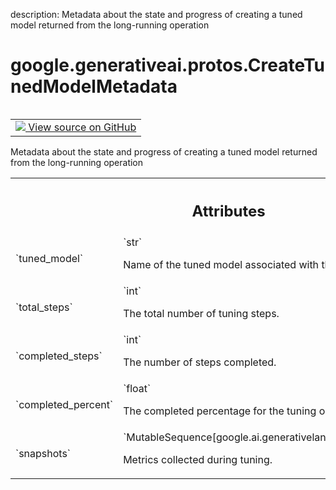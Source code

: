 description: Metadata about the state and progress of creating a tuned model returned from the long-running operation

<div itemscope itemtype="http://developers.google.com/ReferenceObject">
<meta itemprop="name" content="google.generativeai.protos.CreateTunedModelMetadata" />
<meta itemprop="path" content="Stable" />
</div>

# google.generativeai.protos.CreateTunedModelMetadata

<!-- Insert buttons and diff -->

<table class="tfo-notebook-buttons tfo-api nocontent" align="left">
<td>
  <a target="_blank" href="https://github.com/googleapis/google-cloud-python/tree/main/packages/google-ai-generativelanguage/google/ai/generativelanguage_v1beta/types/model_service.py#L254-L293">
    <img src="https://www.tensorflow.org/images/GitHub-Mark-32px.png" />
    View source on GitHub
  </a>
</td>
</table>



Metadata about the state and progress of creating a tuned model returned from the long-running operation

<!-- Placeholder for "Used in" -->




<!-- Tabular view -->
 <table class="responsive fixed orange">
<colgroup><col width="214px"><col></colgroup>
<tr><th colspan="2"><h2 class="add-link">Attributes</h2></th></tr>

<tr>
<td>
`tuned_model`<a id="tuned_model"></a>
</td>
<td>
`str`

Name of the tuned model associated with the
tuning operation.
</td>
</tr><tr>
<td>
`total_steps`<a id="total_steps"></a>
</td>
<td>
`int`

The total number of tuning steps.
</td>
</tr><tr>
<td>
`completed_steps`<a id="completed_steps"></a>
</td>
<td>
`int`

The number of steps completed.
</td>
</tr><tr>
<td>
`completed_percent`<a id="completed_percent"></a>
</td>
<td>
`float`

The completed percentage for the tuning
operation.
</td>
</tr><tr>
<td>
`snapshots`<a id="snapshots"></a>
</td>
<td>
`MutableSequence[google.ai.generativelanguage.TuningSnapshot]`

Metrics collected during tuning.
</td>
</tr>
</table>



